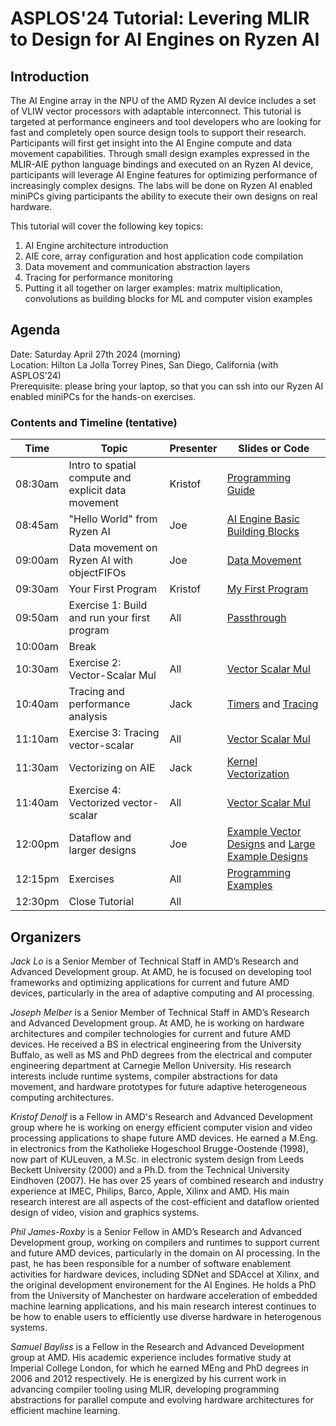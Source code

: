# ASPLOS'24 Tutorial: Levering MLIR to Design for AI Engines on Ryzen AI

## Introduction

The AI Engine array in the NPU of the AMD Ryzen AI device includes a set of VLIW vector processors with adaptable interconnect. This tutorial is targeted at performance engineers and tool developers who are looking for fast and completely open source design tools to support their research. Participants will first get insight into the AI Engine compute and data movement capabilities. Through small design examples expressed in the MLIR-AIE python language bindings and executed on an Ryzen AI device, participants will leverage AI Engine features for optimizing performance of increasingly complex designs. The labs will be done on Ryzen AI enabled miniPCs giving participants the ability to execute their own designs on real hardware.


This tutorial will cover the following key topics:
1. AI Engine architecture introduction 
1. AIE core, array configuration and host application code compilation
1. Data movement and communication abstraction layers
1. Tracing for performance monitoring
1. Putting it all together on larger examples: matrix multiplication, convolutions as building blocks for ML and computer vision examples 

## Agenda

Date: Saturday April 27th 2024 (morning)  
Location: Hilton La Jolla Torrey Pines, San Diego, California (with ASPLOS’24)  
Prerequisite: please bring your laptop, so that you can ssh into our Ryzen AI enabled miniPCs for the hands-on exercises.

### Contents and Timeline (tentative)

| Time | Topic | Presenter | Slides or Code |
|------|-------|-----------|----------------|
| 08:30am | Intro to spatial compute and explicit data movement | Kristof | [Programming Guide](../../programming_guide/) |
| 08:45am | "Hello World" from Ryzen AI | Joe | [AI Engine Basic Building Blocks](../../programming_guide/section-1/) |
| 09:00am | Data movement on Ryzen AI with objectFIFOs | Joe | [Data Movement](../../programming_guide/section-2/) |
| 09:30am | Your First Program | Kristof | [My First Program](../../programming_guide/section-3) |
| 09:50am | Exercise 1: Build and run your first program | All | [Passthrough](../../programming_examples/basic/passthrough_kernel/) |
| 10:00am | Break | | |
| 10:30am | Exercise 2: Vector-Scalar Mul | All | [Vector Scalar Mul](../../programming_examples/basic/vector_scalar_mul/) |
| 10:40am | Tracing and performance analysis | Jack | [Timers](../../programming_guide/section-4/section-4a/) and [Tracing](../../programming_guide/section-4/section-4b/) |
| 11:10am | Exercise 3: Tracing vector-scalar | All | [Vector Scalar Mul](../../programming_examples/basic/vector_scalar_mul/) |
| 11:30am | Vectorizing on AIE | Jack | [Kernel Vectorization](../../programming_guide/section-4/section-4c/) |
| 11:40am | Exercise 4: Vectorized vector-scalar | All | [Vector Scalar Mul](../../programming_examples/basic/vector_scalar_mul/) |
| 12:00pm | Dataflow and larger designs | Joe | [Example Vector Designs](../../programming_guide/section-5/) and [Large Example Designs](../../programming_guide/section-6/) |
| 12:15pm | Exercises | All | [Programming Examples](../../programming_examples/) |
| 12:30pm | Close Tutorial | All | |


## Organizers

*Jack Lo* is a Senior Member of Technical Staff in AMD’s Research and Advanced Development group. At AMD, he is focused on developing tool frameworks and optimizing applications for current and future AMD devices, particularly in the area of adaptive computing and AI processing. 

*Joseph Melber* is a Senior Member of Technical Staff in AMD’s Research and Advanced Development group. At AMD, he is working on hardware architectures and compiler technologies for current and future AMD devices. He received a BS in electrical engineering from the University Buffalo, as well as MS and PhD degrees from the electrical and computer engineering department at Carnegie Mellon University. His research interests include runtime systems, compiler abstractions for data movement, and hardware prototypes for future adaptive heterogeneous computing architectures.

*Kristof Denolf* is a Fellow in AMD's Research and Advanced Development group where he is working on energy efficient computer vision and video processing applications to shape future AMD devices. He earned a M.Eng. in electronics from the Katholieke Hogeschool Brugge-Oostende (1998), now part of KULeuven, a M.Sc. in electronic system design from Leeds Beckett University (2000) and a Ph.D. from the Technical University Eindhoven (2007). He has over 25 years of combined research and industry experience at IMEC, Philips, Barco, Apple, Xilinx and AMD. His main research interest are all aspects of the cost-efficient and dataflow oriented design of video, vision and graphics systems.

*Phil James-Roxby* is a Senior Fellow in AMD’s Research and Advanced Development group, working on compilers and runtimes to support current and future AMD devices, particularly in the domain on AI processing.  In the past, he has been responsible for a number of software enablement activities for hardware devices, including SDNet and SDAccel at Xilinx, and the original development environement for the AI Engines.  He holds a PhD from the University of Manchester on hardware acceleration of embedded machine learning applications, and his main research interest continues to be how to enable users to efficiently use diverse hardware in heterogenous systems.

*Samuel Bayliss* is a Fellow in the Research and Advanced Development group at AMD. His academic experience includes formative study at Imperial College London, for which he earned MEng and PhD degrees in 2006 and 2012 respectively. He is energized by his current work in advancing compiler tooling using MLIR, developing programming abstractions for parallel compute and evolving hardware architectures for efficient machine learning.
